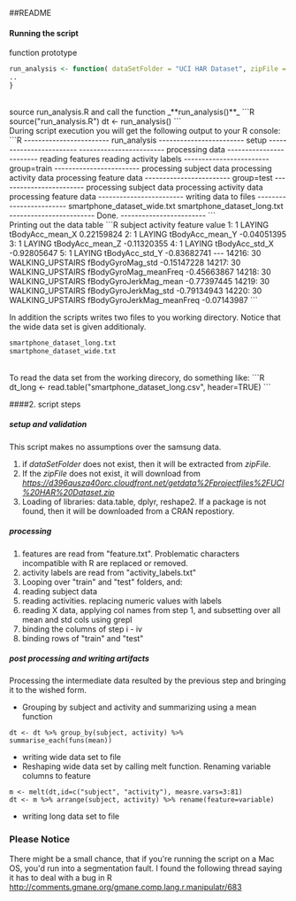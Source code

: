 ##README
<br/>
#### Running the script 
function prototype
```R
run_analysis <- function( dataSetFolder = "UCI HAR Dataset", zipFile = "dataset.zip") {
..
}
```
<br/>
source run_analysis.R and call the function _**run_analysis()**_ 
```R
source("run_analysis.R")
dt <- run_analysis()
```
<br/>
During script execution you will get the following output to your R console:
```R
------------------------
      run_analysis      
------------------------
         setup          
------------------------
------------------------
    processing data     
------------------------
reading features
reading activity labels
------------------------
group=train
------------------------
processing subject data
processing activity data
processing feature data
------------------------
group=test
------------------------
processing subject data
processing activity data
processing feature data
------------------------
 writing data to files	 
------------------------
smartphone_dataset_wide.txt
smartphone_dataset_long.txt
------------------------
Done.
------------------------
```
<br/>
Printing out the data table
```R
       subject         activity                   feature       value
    1:       1           LAYING           tBodyAcc_mean_X  0.22159824
    2:       1           LAYING           tBodyAcc_mean_Y -0.04051395
    3:       1           LAYING           tBodyAcc_mean_Z -0.11320355
    4:       1           LAYING            tBodyAcc_std_X -0.92805647
    5:       1           LAYING            tBodyAcc_std_Y -0.83682741
   ---                                                               
14216:      30 WALKING_UPSTAIRS          fBodyGyroMag_std -0.15147228
14217:      30 WALKING_UPSTAIRS     fBodyGyroMag_meanFreq -0.45663867
14218:      30 WALKING_UPSTAIRS     fBodyGyroJerkMag_mean -0.77397445
14219:      30 WALKING_UPSTAIRS      fBodyGyroJerkMag_std -0.79134943
14220:      30 WALKING_UPSTAIRS fBodyGyroJerkMag_meanFreq -0.07143987
```

In addition the scripts writes two files to you working directory. Notice that the wide data set is given additionaly. 
```R
smartphone_dataset_long.txt
smartphone_dataset_wide.txt
```
<br/>
To read the data set from the working direcory, do something like:
```R
dt_long <- read.table("smartphone_dataset_long.csv", header=TRUE)
```

####2. script steps 
##### setup and validation
This script makes no assumptions over the samsung data. 
1. if _dataSetFolder_ does not exist, then it will be extracted from _zipFile_. 
2. If the _zipFile_ does not exist, it will download from _https://d396qusza40orc.cloudfront.net/getdata%2Fprojectfiles%2FUCI%20HAR%20Dataset.zip_
3. Loading of libraries: data.table, dplyr, reshape2. If a package is not found, then it will be downloaded from a CRAN repostiory.
 
##### processing
1. features are read from "feature.txt". Problematic characters incompatible with R are replaced or removed.
2. activity labels are read from "activity_labels.txt"
3. Looping over "train" and "test" folders, and:
  1. reading subject data
  2. reading activities. replacing numeric values with labels
  3. reading X data, applying col names from step 1, and subsetting over all mean and std cols using grepl
  4. binding the columns of step i - iv
4. binding rows of "train" and "test"

##### post processing and writing artifacts
Processing the intermediate data resulted by the previous step and bringing it to the wished form.
<br/>
* Grouping by subject and activity and summarizing using a mean function
```
dt <- dt %>% group_by(subject, activity) %>% summarise_each(funs(mean))
```
* writing wide data set to file
* Reshaping wide data set by calling melt function. Renaming variable columns to feature
```
m <- melt(dt,id=c("subject", "activity"), measre.vars=3:81)
dt <- m %>% arrange(subject, activity) %>% rename(feature=variable)
```
* writing long data set to file

### Please Notice
There might be a small chance, that if you're running the script on a Mac OS, you'd run into a segmentation fault.
I found the following thread saying it has to deal with a bug in R
http://comments.gmane.org/gmane.comp.lang.r.manipulatr/683

